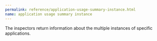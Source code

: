 ```yaml
---
permalink: reference/application-usage-summary-instance.html
name: application usage summary instance
---
```


The <application usage summary instance> inspectors return information about the multiple instances of specific applications.